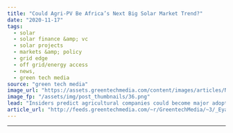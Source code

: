 ```yaml
---
title: "Could Agri-PV Be Africa’s Next Big Solar Market Trend?"
date: "2020-11-17"
tags: 
  - solar
  - solar finance &amp; vc
  - solar projects
  - markets &amp; policy
  - grid edge
  - off grid/energy access
  - news,
  - green tech media
source: "green tech media"
image_url: "https://assets.greentechmedia.com/content/images/articles/Nhimbe_Fresh_Sun_Exchange_XL.jpg"
image_fp: "/assets/img/post_thumbnails/36.png"
lead: "Insiders predict agricultural companies could become major adopters of solar power in Africa as farmers seek to improve the cost and reliability of energy supplies. According to a report from GreenCape, a nonprofit organization, the market for renewa ..."
article_url: "http://feeds.greentechmedia.com/~r/GreentechMedia/~3/_Eya6eHJN1E/could-agri-pv-be-africas-next-big-solar-market-trend"
---
```


---
